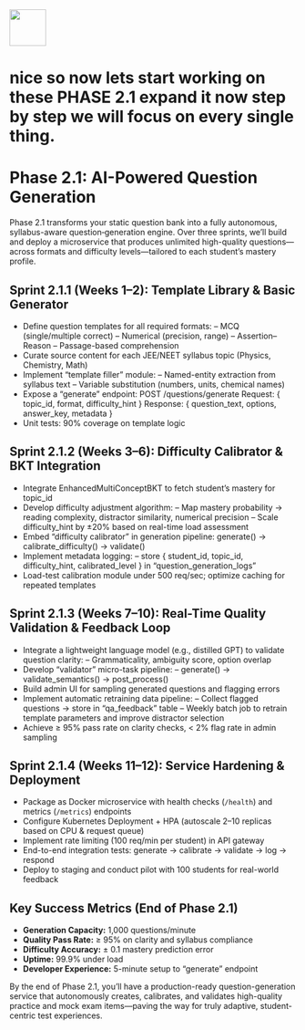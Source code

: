 <img src="https://r2cdn.perplexity.ai/pplx-full-logo-primary-dark%402x.png" style="height:64px;margin-right:32px"/>

# nice so now lets start working on these PHASE 2.1 expand it now step by step we will focus on every single thing.

Phase 2.1: AI-Powered Question Generation
=========================================

Phase 2.1 transforms your static question bank into a fully autonomous, syllabus-aware question‐generation engine. Over three sprints, we’ll build and deploy a microservice that produces unlimited high-quality questions—across formats and difficulty levels—tailored to each student’s mastery profile.

Sprint 2.1.1 (Weeks 1–2): Template Library \& Basic Generator
-----------------------------------------------------------
- Define question templates for all required formats:
– MCQ (single/multiple correct)
– Numerical (precision, range)
– Assertion–Reason
– Passage-based comprehension
- Curate source content for each JEE/NEET syllabus topic (Physics, Chemistry, Math)
- Implement “template filler” module:
– Named-entity extraction from syllabus text
– Variable substitution (numbers, units, chemical names)
- Expose a “generate” endpoint:
POST /questions/generate
Request: { topic_id, format, difficulty_hint }
Response: { question_text, options, answer_key, metadata }
- Unit tests: 90% coverage on template logic

Sprint 2.1.2 (Weeks 3–6): Difficulty Calibrator \& BKT Integration
----------------------------------------------------------------
- Integrate EnhancedMultiConceptBKT to fetch student’s mastery for topic_id
- Develop difficulty adjustment algorithm:
– Map mastery probability → reading complexity, distractor similarity, numerical precision
– Scale difficulty_hint by ±20% based on real-time load assessment
- Embed “difficulty calibrator” in generation pipeline:
generate() → calibrate_difficulty() → validate()
- Implement metadata logging:
– store { student_id, topic_id, difficulty_hint, calibrated_level } in “question_generation_logs”
- Load-test calibration module under 500 req/sec; optimize caching for repeated templates

Sprint 2.1.3 (Weeks 7–10): Real-Time Quality Validation \& Feedback Loop
----------------------------------------------------------------------
- Integrate a lightweight language model (e.g., distilled GPT) to validate question clarity:
– Grammaticality, ambiguity score, option overlap
- Develop “validator” micro-task pipeline:
– generate() → validate_semantics() → post_process()
- Build admin UI for sampling generated questions and flagging errors
- Implement automatic retraining data pipeline:
– Collect flagged questions → store in “qa_feedback” table
– Weekly batch job to retrain template parameters and improve distractor selection
- Achieve ≥ 95% pass rate on clarity checks, < 2% flag rate in admin sampling

Sprint 2.1.4 (Weeks 11–12): Service Hardening \& Deployment
----------------------------------------------------------
- Package as Docker microservice with health checks (`/health`) and metrics (`/metrics`) endpoints
- Configure Kubernetes Deployment + HPA (autoscale 2–10 replicas based on CPU \& request queue)
- Implement rate limiting (100 req/min per student) in API gateway
- End-to-end integration tests: generate → calibrate → validate → log → respond
- Deploy to staging and conduct pilot with 100 students for real-world feedback

Key Success Metrics (End of Phase 2.1)
--------------------------------------
- **Generation Capacity:** 1,000 questions/minute
- **Quality Pass Rate:** ≥ 95% on clarity and syllabus compliance
- **Difficulty Accuracy:** ± 0.1 mastery prediction error
- **Uptime:** 99.9% under load
- **Developer Experience:** 5-minute setup to “generate” endpoint

By the end of Phase 2.1, you’ll have a production-ready question-generation service that autonomously creates, calibrates, and validates high-quality practice and mock exam items—paving the way for truly adaptive, student-centric test experiences.

